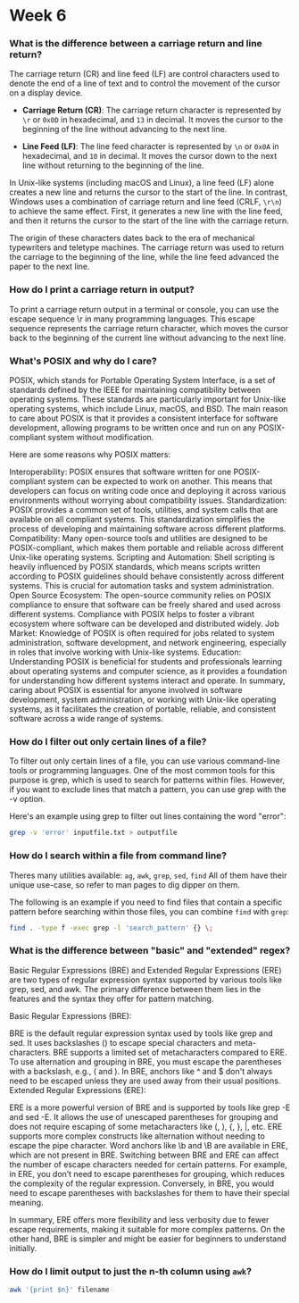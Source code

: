 # Week 6

### What is the difference between a carriage return and line return?

The carriage return (CR) and line feed (LF) are control characters used to denote the end of a line of text and to control the movement of the cursor on a display device.

- **Carriage Return (CR)**: The carriage return character is represented by `\r` or `0x0D` in hexadecimal, and `13` in decimal. It moves the cursor to the beginning of the line without advancing to the next line.

- **Line Feed (LF)**: The line feed character is represented by `\n` or `0x0A` in hexadecimal, and `10` in decimal. It moves the cursor down to the next line without returning to the beginning of the line.

In Unix-like systems (including macOS and Linux), a line feed (LF) alone creates a new line and returns the cursor to the start of the line. In contrast, Windows uses a combination of carriage return and line feed (CRLF, `\r\n`) to achieve the same effect. First, it generates a new line with the line feed, and then it returns the cursor to the start of the line with the carriage return.

The origin of these characters dates back to the era of mechanical typewriters and teletype machines. The carriage return was used to return the carriage to the beginning of the line, while the line feed advanced the paper to the next line.

### How do I print a carriage return in output?

To print a carriage return output in a terminal or console, you can use the escape sequence \r in many programming languages. This escape sequence represents the carriage return character, which moves the cursor back to the beginning of the current line without advancing to the next line.

### What's POSIX and why do I care?

POSIX, which stands for Portable Operating System Interface, is a set of standards defined by the IEEE for maintaining compatibility between operating systems. These standards are particularly important for Unix-like operating systems, which include Linux, macOS, and BSD. The main reason to care about POSIX is that it provides a consistent interface for software development, allowing programs to be written once and run on any POSIX-compliant system without modification.

Here are some reasons why POSIX matters:

Interoperability: POSIX ensures that software written for one POSIX-compliant system can be expected to work on another. This means that developers can focus on writing code once and deploying it across various environments without worrying about compatibility issues.
Standardization: POSIX provides a common set of tools, utilities, and system calls that are available on all compliant systems. This standardization simplifies the process of developing and maintaining software across different platforms.
Compatibility: Many open-source tools and utilities are designed to be POSIX-compliant, which makes them portable and reliable across different Unix-like operating systems.
Scripting and Automation: Shell scripting is heavily influenced by POSIX standards, which means scripts written according to POSIX guidelines should behave consistently across different systems. This is crucial for automation tasks and system administration.
Open Source Ecosystem: The open-source community relies on POSIX compliance to ensure that software can be freely shared and used across different systems. Compliance with POSIX helps to foster a vibrant ecosystem where software can be developed and distributed widely.
Job Market: Knowledge of POSIX is often required for jobs related to system administration, software development, and network engineering, especially in roles that involve working with Unix-like systems.
Education: Understanding POSIX is beneficial for students and professionals learning about operating systems and computer science, as it provides a foundation for understanding how different systems interact and operate.
In summary, caring about POSIX is essential for anyone involved in software development, system administration, or working with Unix-like operating systems, as it facilitates the creation of portable, reliable, and consistent software across a wide range of systems.

### How do I filter out only certain lines of a file?

To filter out only certain lines of a file, you can use various command-line tools or programming languages. One of the most common tools for this purpose is grep, which is used to search for patterns within files. However, if you want to exclude lines that match a pattern, you can use grep with the -v option.

Here's an example using grep to filter out lines containing the word "error":

```sh
grep -v 'error' inputfile.txt > outputfile
```

### How do I search within a file from command line?

Theres many utilities available: `ag`, `awk`, `grep`, `sed`, `find`
All of them have their unique use-case, so refer to man pages to dig dipper on them.

The following is an example if you need to find files that contain a specific pattern before searching within those files, you can combine `find` with `grep`:

```sh
find . -type f -exec grep -l 'search_pattern' {} \;
```

### What is the difference between "basic" and "extended" regex?

Basic Regular Expressions (BRE) and Extended Regular Expressions (ERE) are two types of regular expression syntax supported by various tools like grep, sed, and awk. The primary difference between them lies in the features and the syntax they offer for pattern matching.

Basic Regular Expressions (BRE):

BRE is the default regular expression syntax used by tools like grep and sed.  It uses backslashes (\) to escape special characters and meta-characters.  BRE supports a limited set of metacharacters compared to ERE.  To use alternation and grouping in BRE, you must escape the parentheses with a backslash, e.g., \( and \).
In BRE, anchors like ^ and $ don't always need to be escaped unless they are used away from their usual positions.
Extended Regular Expressions (ERE):

ERE is a more powerful version of BRE and is supported by tools like grep -E and sed -E.
It allows the use of unescaped parentheses for grouping and does not require escaping of some metacharacters like (, ), {, }, |, etc.
ERE supports more complex constructs like alternation without needing to escape the pipe character.
Word anchors like \b and \B are available in ERE, which are not present in BRE.
Switching between BRE and ERE can affect the number of escape characters needed for certain patterns. For example, in ERE, you don’t need to escape parentheses for grouping, which reduces the complexity of the regular expression. Conversely, in BRE, you would need to escape parentheses with backslashes for them to have their special meaning.

In summary, ERE offers more flexibility and less verbosity due to fewer escape requirements, making it suitable for more complex patterns. On the other hand, BRE is simpler and might be easier for beginners to understand initially.

### How do I limit output to just the n-th column using `awk`?

```sh
awk '{print $n}' filename
```
